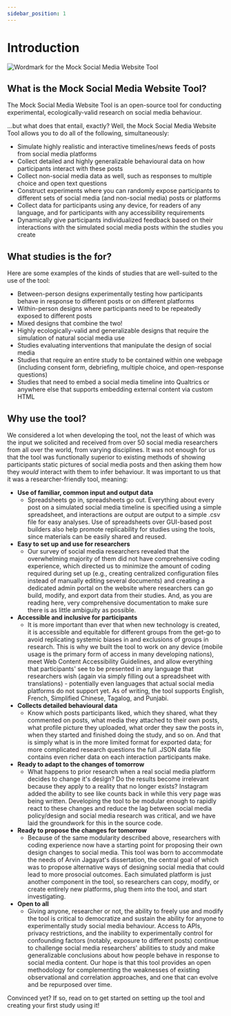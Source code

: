 ```yaml
---
sidebar_position: 1
---
```


# Introduction

![Wordmark for the Mock Social Media Website Tool](/img/logo-wordmark.jpg)

## What is the Mock Social Media Website Tool?

The Mock Social Media Website Tool is an open-source tool for conducting experimental, ecologically-valid research on social media behaviour.

...but what does that entail, exactly? Well, the Mock Social Media Website Tool allows you to do all of the following, simultaneously:

* Simulate highly realistic and interactive timelines/news feeds of posts from social media platforms
* Collect detailed and highly generalizable behavioural data on how participants interact with these posts
* Collect non-social media data as well, such as responses to multiple choice and open text questions
* Construct experiments where you can randomly expose participants to different sets of social media (and non-social media) posts or platforms
* Collect data for participants using any device, for readers of any language, and for participants with any accessibility requirements
* Dynamically give participants individualized feedback based on their interactions with the simulated social media posts within the studies you create

## What studies is the for?

Here are some examples of the kinds of studies that are well-suited to the use of the tool:

* Between-person designs experimentally testing how participants behave in response to different posts or on different platforms
* Within-person designs where participants need to be repeatedly exposed to different posts
* Mixed designs that combine the two!
* Highly ecologically-valid and generalizable designs that require the simulation of natural social media use
* Studies evaluating interventions that manipulate the design of social media
* Studies that require an entire study to be contained within one webpage (including consent form, debriefing, multiple choice, and open-response questions)
* Studies that need to embed a social media timeline into Qualtrics or anywhere else that supports embedding external content via custom HTML

## Why use the tool?

We considered a lot when developing the tool, not the least of which was the input we solicited and received from over 50 social media researchers from all over the world, from varying disciplines. It was not enough for us that the tool was functionally superior to existing methods of showing participants static pictures of social media posts and then asking them how they *would* interact with them to infer behaviour. It was important to us that it was a researcher-friendly tool, meaning:

* **Use of familiar, common input and output data**
    * Spreadsheets go in, spreadsheets go out. Everything about every post on a simulated social media timeline is specified using a simple spreadsheet, and interactions are output are output to a simple .csv file for easy analyses. Use of spreadsheets over GUI-based post builders also help promote replicability for studies using the tools, since materials can be easily shared and reused.
* **Easy to set up and use for researchers**
    * Our survey of social media researchers revealed that the overwhelming majority of them did not have comprehensive coding experience, which directed us to minimize the amount of coding required during set up (e.g., creating centralized configuration files instead of manually editing several documents) and creating a dedicated admin portal on the website where researchers can go build, modify, and export data from their studies. And, as you are reading here, very comprehensive documentation to make sure there is as little ambiguity as possible.
* **Accessible and inclusive for participants**
    * It is more important than ever that when new technology is created, it is accessible and equitable for different groups from the get-go to avoid replicating systemic biases in and exclusions of groups in research. This is why we built the tool to work on any device (mobile usage is the primary form of access in many developing nations), meet Web Content Accessibility Guidelines, and allow everything that participants' see to be presented in any language that researchers wish (again via simply filling out a spreadsheet with translations) - potentially even languages that actual social media platforms do not support yet. As of writing, the tool supports English, French, Simplified Chinese, Tagalog, and Punjabi.
* **Collects detailed behavioural data**
    * Know which posts participants liked, which they shared, what they commented on posts, what media they attached to their own posts, what profile picture they uploaded, what order they saw the posts in, when they started and finished doing the study, and so on. And that is simply what is in the more limited format for exported data; for more complicated research questions the full .JSON data file contains even richer data on each interaction participants make.
* **Ready to adapt to the changes of tomorrow**
    * What happens to prior research when a real social media platform decides to change it's design? Do the results become irrelevant because they apply to a reality that no longer exists? Instagram added the ability to see like counts back in while this very page was being written. Developing the tool to be modular enough to rapidly react to these changes and reduce the lag between social media policy/design and social media research was critical, and we have laid the groundwork for this in the source code.
* **Ready to propose the changes for tomorrow**
    * Because of the same modularity described above, researchers with coding experience now have a starting point for proposing their own design changes to social media. This tool was born to accommodate the needs of Arvin Jagayat's dissertation, the central goal of which was to propose alternative ways of designing social media that could lead to more prosocial outcomes. Each simulated platform is just another component in the tool, so researchers can copy, modify, or create entirely new platforms, plug them into the tool, and start investigating.
* **Open to all**
    * Giving anyone, researcher or not, the ability to freely use and modify the tool is critical to democratize and sustain the ability for anyone to experimentally study social media behaviour. Access to APIs, privacy restrictions, and the inability to experimentally control for confounding factors (notably, exposure to different posts) continue to challenge social media researchers' abilities to study and make generalizable conclusions about how people behave in response to social media content. Our hope is that this tool provides an open methodology for complementing the weaknesses of existing observational and correlation approaches, and one that can evolve and be repurposed over time.

Convinced yet? If so, read on to get started on setting up the tool and creating your first study using it!